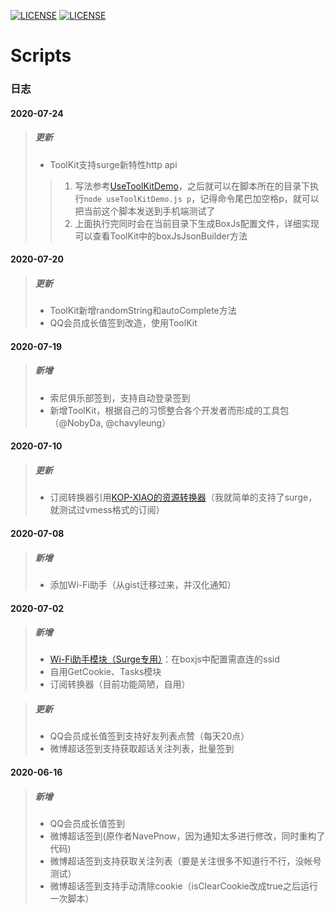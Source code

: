 [![LICENSE](https://img.shields.io/badge/license-Anti%20996-blue.svg)](https://github.com/996icu/996.ICU/blob/master/LICENSE)
[![LICENSE](https://img.shields.io/badge/感谢-Orz3的图标-red.svg)](https://github.com/Orz-3)
# Scripts
### 日志

#### 2020-07-24
> ##### 更新
> - ToolKit支持surge新特性http api
>  > 1. 写法参考[UseToolKitDemo](https://github.com/lowking/Scripts/blob/master/util/example/useToolKitDemo.js)，之后就可以在脚本所在的目录下执行```node useToolKitDemo.js p```，记得命令尾巴加空格p，就可以把当前这个脚本发送到手机端测试了
>  > 2. 上面执行完同时会在当前目录下生成BoxJs配置文件，详细实现可以查看ToolKit中的boxJsJsonBuilder方法

#### 2020-07-20
> ##### 更新
> - ToolKit新增randomString和autoComplete方法
> - QQ会员成长值签到改造，使用ToolKit

#### 2020-07-19
> ##### 新增
> - 索尼俱乐部签到，支持自动登录签到
> - 新增ToolKit，根据自己的习惯整合各个开发者而形成的工具包（@NobyDa, @chavyleung）

#### 2020-07-10
> ##### 更新
> - 订阅转换器引用[KOP-XIAO的资源转换器](https://raw.githubusercontent.com/KOP-XIAO/QuantumultX/master/Scripts/resource-parser.js)（我就简单的支持了surge，就测试过vmess格式的订阅）

#### 2020-07-08
> ##### 新增
> - 添加Wi-Fi助手（从gist迁移过来，并汉化通知）
#### 2020-07-02
> ##### 新增
> - [Wi-Fi助手模块（Surge专用）](https://gist.githubusercontent.com/lowking/3aa8748416e938528967885bc403b2f1/raw/ssid.sgmodule)：在boxjs中配置需直连的ssid
> - 自用GetCookie、Tasks模块
> - 订阅转换器（目前功能简陋，自用）

> ##### 更新
> - QQ会员成长值签到支持好友列表点赞（每天20点）
> - 微博超话签到支持获取超话关注列表，批量签到

#### 2020-06-16
> ##### 新增
> - QQ会员成长值签到
> - 微博超话签到(原作者NavePnow，因为通知太多进行修改，同时重构了代码)
> - 微博超话签到支持获取关注列表（要是关注很多不知道行不行，没帐号测试）
> - 微博超话签到支持手动清除cookie（isClearCookie改成true之后运行一次脚本）